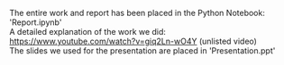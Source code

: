 The entire work and report has been placed in the Python Notebook: 'Report.ipynb'  
A detailed explanation of the work we did: https://www.youtube.com/watch?v=giq2Ln-wO4Y (unlisted video)  
The slides we used for the presentation are placed in 'Presentation.ppt'
